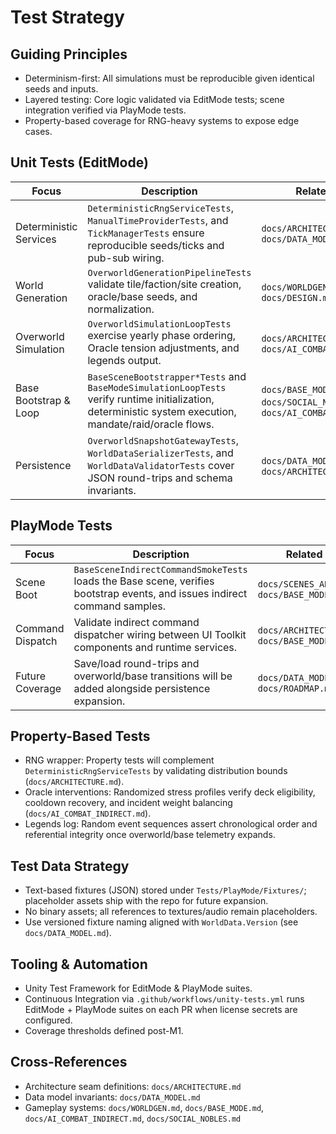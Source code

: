 # Test Strategy

## Guiding Principles
- Determinism-first: All simulations must be reproducible given identical seeds and inputs.
- Layered testing: Core logic validated via EditMode tests; scene integration verified via PlayMode tests.
- Property-based coverage for RNG-heavy systems to expose edge cases.

## Unit Tests (EditMode)
| Focus | Description | Related Docs |
| --- | --- | --- |
| Deterministic Services | `DeterministicRngServiceTests`, `ManualTimeProviderTests`, and `TickManagerTests` ensure reproducible seeds/ticks and pub-sub wiring. | `docs/ARCHITECTURE.md`, `docs/DATA_MODEL.md` |
| World Generation | `OverworldGenerationPipelineTests` validate tile/faction/site creation, oracle/base seeds, and normalization. | `docs/WORLDGEN.md`, `docs/DESIGN.md` |
| Overworld Simulation | `OverworldSimulationLoopTests` exercise yearly phase ordering, Oracle tension adjustments, and legends output. | `docs/ARCHITECTURE.md`, `docs/AI_COMBAT_INDIRECT.md` |
| Base Bootstrap & Loop | `BaseSceneBootstrapper*Tests` and `BaseModeSimulationLoopTests` verify runtime initialization, deterministic system execution, mandate/raid/oracle flows. | `docs/BASE_MODE.md`, `docs/SOCIAL_NOBLES.md`, `docs/AI_COMBAT_INDIRECT.md` |
| Persistence | `OverworldSnapshotGatewayTests`, `WorldDataSerializerTests`, and `WorldDataValidatorTests` cover JSON round-trips and schema invariants. | `docs/DATA_MODEL.md`, `docs/ARCHITECTURE.md` |

## PlayMode Tests
| Focus | Description | Related Docs |
| --- | --- | --- |
| Scene Boot | `BaseSceneIndirectCommandSmokeTests` loads the Base scene, verifies bootstrap events, and issues indirect command samples. | `docs/SCENES_AND_FLOW.md`, `docs/BASE_MODE.md` |
| Command Dispatch | Validate indirect command dispatcher wiring between UI Toolkit components and runtime services. | `docs/ARCHITECTURE.md`, `docs/BASE_MODE.md` |
| Future Coverage | Save/load round-trips and overworld/base transitions will be added alongside persistence expansion. | `docs/DATA_MODEL.md`, `docs/ROADMAP.md` |

## Property-Based Tests
- RNG wrapper: Property tests will complement `DeterministicRngServiceTests` by validating distribution bounds (`docs/ARCHITECTURE.md`).
- Oracle interventions: Randomized stress profiles verify deck eligibility, cooldown recovery, and incident weight balancing (`docs/AI_COMBAT_INDIRECT.md`).
- Legends log: Random event sequences assert chronological order and referential integrity once overworld/base telemetry expands.

## Test Data Strategy
- Text-based fixtures (JSON) stored under `Tests/PlayMode/Fixtures/`; placeholder assets ship with the repo for future expansion.
- No binary assets; all references to textures/audio remain placeholders.
- Use versioned fixture naming aligned with `WorldData.Version` (see `docs/DATA_MODEL.md`).

## Tooling & Automation
- Unity Test Framework for EditMode & PlayMode suites.
- Continuous Integration via `.github/workflows/unity-tests.yml` runs EditMode + PlayMode suites on each PR when license secrets are configured.
- Coverage thresholds defined post-M1.

## Cross-References
- Architecture seam definitions: `docs/ARCHITECTURE.md`
- Data model invariants: `docs/DATA_MODEL.md`
- Gameplay systems: `docs/WORLDGEN.md`, `docs/BASE_MODE.md`, `docs/AI_COMBAT_INDIRECT.md`, `docs/SOCIAL_NOBLES.md`
